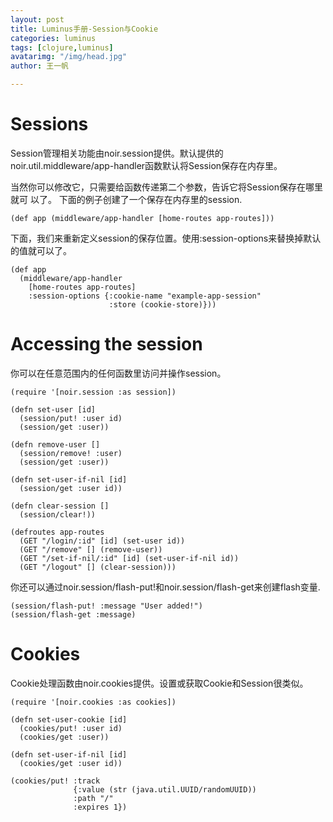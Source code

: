 ```yaml
---
layout: post
title: Luminus手册-Session与Cookie
categories: luminus
tags: [clojure,luminus]
avatarimg: "/img/head.jpg"
author: 王一帆

---
```

Sessions
========

Session管理相关功能由noir.session提供。默认提供的noir.util.middleware/app-handler函数默认将Session保存在内存里。

当然你可以修改它，只需要给函数传递第二个参数，告诉它将Session保存在哪里就可
以了。 下面的例子创建了一个保存在内存里的session.

``` {.clojure}
(def app (middleware/app-handler [home-routes app-routes]))
```

下面，我们来重新定义session的保存位置。使用:session-options来替换掉默认的值就可以了。

``` {.clojure}
(def app
  (middleware/app-handler
    [home-routes app-routes]
    :session-options {:cookie-name "example-app-session"
                      :store (cookie-store)}))
```

Accessing the session
=====================

你可以在任意范围内的任何函数里访问并操作session。

``` {.clojure}
(require '[noir.session :as session])

(defn set-user [id]
  (session/put! :user id)
  (session/get :user))

(defn remove-user []
  (session/remove! :user)
  (session/get :user))

(defn set-user-if-nil [id]
  (session/get :user id))

(defn clear-session []
  (session/clear!))

(defroutes app-routes
  (GET "/login/:id" [id] (set-user id))
  (GET "/remove" [] (remove-user))
  (GET "/set-if-nil/:id" [id] (set-user-if-nil id))
  (GET "/logout" [] (clear-session)))
```

你还可以通过noir.session/flash-put!和noir.session/flash-get来创建flash变量.

``` {.clojure}
(session/flash-put! :message "User added!")
(session/flash-get :message)
```

<!-- more -->

Cookies
=======

Cookie处理函数由noir.cookies提供。设置或获取Cookie和Session很类似。

``` {.clojure}
(require '[noir.cookies :as cookies])

(defn set-user-cookie [id]
  (cookies/put! :user id)
  (cookies/get :user))

(defn set-user-if-nil [id]
  (cookies/get :user id))

(cookies/put! :track
              {:value (str (java.util.UUID/randomUUID))
              :path "/"
              :expires 1})
```
